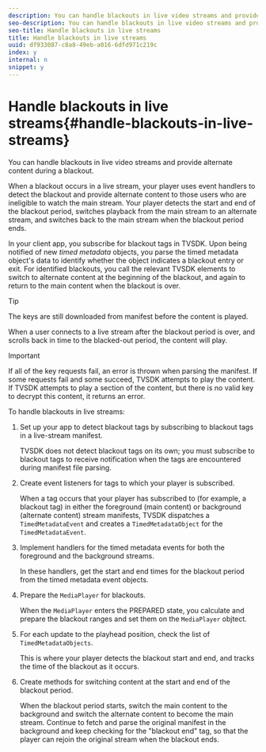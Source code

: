 ```yaml
---
description: You can handle blackouts in live video streams and provide alternate content during a blackout.
seo-description: You can handle blackouts in live video streams and provide alternate content during a blackout.
seo-title: Handle blackouts in live streams
title: Handle blackouts in live streams
uuid: df933087-c8a8-49eb-a016-6dfd971c219c
index: y
internal: n
snippet: y
---
```


# Handle blackouts in live streams{#handle-blackouts-in-live-streams}

You can handle blackouts in live video streams and provide alternate content during a blackout.

When a blackout occurs in a live stream, your player uses event handlers to detect the blackout and provide alternate content to those users who are ineligible to watch the main stream. Your player detects the start and end of the blackout period, switches playback from the main stream to an alternate stream, and switches back to the main stream when the blackout period ends.

In your client app, you subscribe for blackout tags in TVSDK. Upon being notified of new *timed metadata* objects, you parse the timed metadata object's data to identify whether the object indicates a blackout entry or exit. For identified blackouts, you call the relevant TVSDK elements to switch to alternate content at the beginning of the blackout, and again to return to the main content when the blackout is over.

>[!TIP]
>
>The keys are still downloaded from manifest before the content is played.

When a user connects to a live stream after the blackout period is over, and scrolls back in time to the blacked-out period, the content will play. 

>[!IMPORTANT]
>
>If all of the key requests fail, an error is thrown when parsing the manifest. If some requests fail and some succeed, TVSDK attempts to play the content. If TVSDK attempts to play a section of the content, but there is no valid key to decrypt this content, it returns an error.

To handle blackouts in live streams:

1. Set up your app to detect blackout tags by subscribing to blackout tags in a live-stream manifest.

   TVSDK does not detect blackout tags on its own; you must subscribe to blackout tags to receive notification when the tags are encountered during manifest file parsing. 
1. Create event listeners for tags to which your player is subscribed.

   When a tag occurs that your player has subscribed to (for example, a blackout tag) in either the foreground (main content) or background (alternate content) stream manifests, TVSDK dispatches a `TimedMetadataEvent` and creates a `TimedMetadataObject` for the `TimedMetadataEvent`. 
1. Implement handlers for the timed metadata events for both the foreground and the background streams.

   In these handlers, get the start and end times for the blackout period from the timed metadata event objects. 
1. Prepare the `MediaPlayer` for blackouts.

   When the `MediaPlayer` enters the PREPARED state, you calculate and prepare the blackout ranges and set them on the `MediaPlayer` objtect. 

1. For each update to the playhead position, check the list of `TimedMetadataObjects`.

   This is where your player detects the blackout start and end, and tracks the time of the blackout as it occurs. 

1. Create methods for switching content at the start and end of the blackout period.

   When the blackout period starts, switch the main content to the background and switch the alternate content to become the main stream. Continue to fetch and parse the original manifest in the background and keep checking for the "blackout end" tag, so that the player can rejoin the original stream when the blackout ends.

